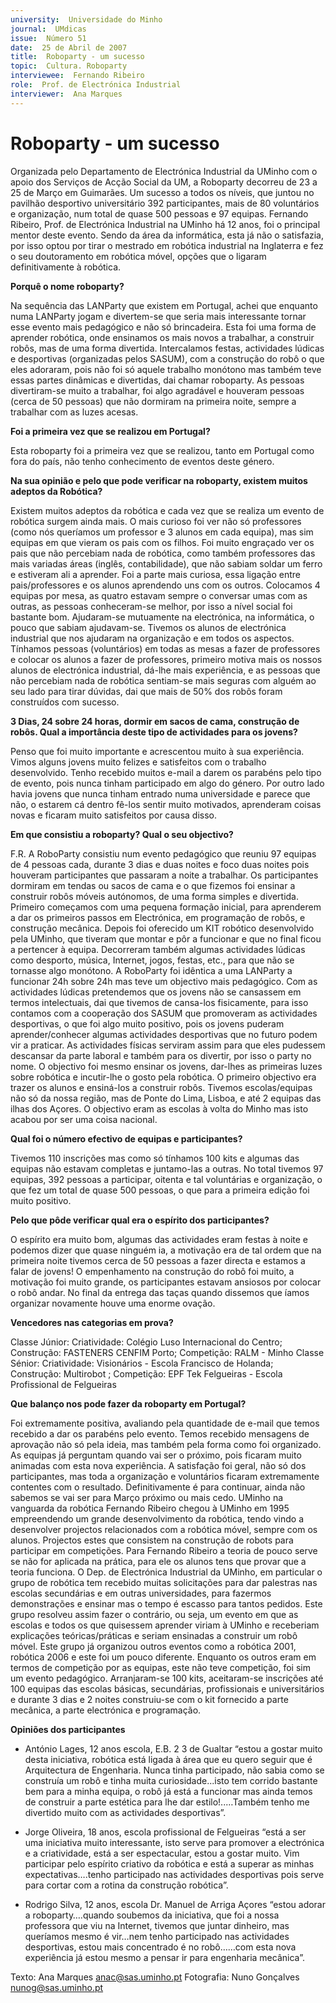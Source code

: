 ```yaml
---
university:  Universidade do Minho
journal:  UMdicas
issue:  Número 51
date:  25 de Abril de 2007
title:  Roboparty - um sucesso
topic:  Cultura. Roboparty
interviewee:  Fernando Ribeiro
role:  Prof. de Electrónica Industrial
interviewer:  Ana Marques
--- 
```


# Roboparty - um sucesso  

Organizada pelo Departamento de Electrónica Industrial da UMinho com o apoio dos Serviços de Acção Social da UM, a Roboparty decorreu de 23 a 25 de Março em Guimarães. Um sucesso a todos os níveis, que juntou no pavilhão desportivo universitário 392 participantes, mais de 80 voluntários e organização, num total de quase 500 pessoas e 97 equipas.
Fernando Ribeiro, Prof. de Electrónica Industrial na UMinho há 12 anos, foi o principal mentor deste evento. Sendo da área da informática, esta já não o satisfazia, por isso optou por tirar o mestrado em robótica industrial na Inglaterra e fez o seu doutoramento em robótica móvel, opções que o ligaram definitivamente à robótica.
 

**Porquê o nome roboparty?**

Na sequência das LANParty que existem em Portugal, achei que enquanto numa LANParty jogam e divertem-se que seria mais interessante tornar esse evento mais pedagógico e não só brincadeira. Esta foi uma forma de aprender robótica, onde ensinamos os mais novos a trabalhar, a construir robôs, mas de uma forma divertida. Intercalamos festas, actividades lúdicas e desportivas (organizadas pelos SASUM), com a construção do robô o que eles adoraram, pois não foi só aquele trabalho monótono mas também teve essas partes dinâmicas e divertidas, dai chamar roboparty.
As pessoas divertiram-se muito a trabalhar, foi algo agradável e houveram pessoas (cerca de 50 pessoas) que não dormiram na primeira noite, sempre a trabalhar com as luzes acesas.
 

**Foi a primeira vez que se realizou em Portugal?**

Esta roboparty foi a primeira vez que se realizou, tanto em Portugal como fora do país, não tenho conhecimento de eventos deste género.
 

**Na sua opinião e pelo que pode verificar na roboparty, existem muitos adeptos da Robótica?**

Existem muitos adeptos da robótica e cada vez que se realiza um evento de robótica surgem ainda mais.
O mais curioso foi ver não só professores (como nós queríamos um professor e 3 alunos em cada equipa), mas sim equipas em que vieram os pais com os filhos. Foi muito engraçado ver os pais que não percebiam nada de robótica, como também professores das mais variadas áreas (inglês, contabilidade), que não sabiam soldar um ferro e estiveram ali a aprender. Foi a parte mais curiosa, essa ligação entre pais/professores e os alunos aprendendo uns com os outros.
Colocamos 4 equipas por mesa, as quatro estavam sempre o conversar umas com as outras, as pessoas conheceram-se melhor, por isso a nível social foi bastante bom. Ajudaram-se mutuamente na electrónica, na informática, o pouco que sabiam ajudavam-se. Tivemos os alunos de electrónica industrial que nos ajudaram na organização e em todos os aspectos. Tínhamos pessoas (voluntários) em todas as mesas a fazer de professores e colocar os alunos a fazer de professores, primeiro motiva mais os nossos alunos de electrónica industrial, dá-lhe mais experiência, e as pessoas que não percebiam nada de robótica sentiam-se mais seguras com alguém ao seu lado para tirar dúvidas, dai que mais de 50% dos robôs foram construídos com sucesso.
 

**3 Dias, 24 sobre 24 horas, dormir em sacos de cama, construção de robôs. Qual a importância deste tipo de actividades para os jovens?**

Penso que foi muito importante e acrescentou muito à sua experiência. Vimos alguns jovens muito felizes e satisfeitos com o trabalho desenvolvido. Tenho recebido muitos e-mail a darem os parabéns pelo tipo de evento, pois nunca tinham participado em algo do género. Por outro lado havia jovens que nunca tinham entrado numa universidade e parece que não, o estarem cá dentro fê-los sentir muito motivados, aprenderam coisas novas e ficaram muito satisfeitos por causa disso.
 

**Em que consistiu a roboparty? Qual o seu objectivo?**

F.R. A RoboParty consistiu num evento pedagógico que reuniu 97 equipas de 4 pessoas cada, durante 3 dias e duas noites e foco duas noites pois houveram participantes que passaram a noite a trabalhar. Os participantes dormiram em tendas ou sacos de cama e o que fizemos foi ensinar a construir robôs móveis autónomos, de uma forma simples e divertida.
Primeiro começamos com uma pequena formação inicial, para aprenderem a dar os primeiros passos em Electrónica, em programação de robôs, e construção mecânica. Depois foi oferecido um KIT robótico desenvolvido pela UMinho, que tiveram que montar e pôr a funcionar e que no final ficou a pertencer à equipa. Decorreram também algumas actividades lúdicas como desporto, música, Internet, jogos, festas, etc., para que não se tornasse algo monótono. A RoboParty foi idêntica a uma LANParty a funcionar 24h sobre 24h mas teve um objectivo mais pedagógico.
Com as actividades lúdicas pretendemos que os jovens não se cansassem em termos intelectuais, dai que tivemos de cansa-los fisicamente, para isso contamos com a cooperação dos SASUM que promoveram as actividades desportivas, o que foi algo muito positivo, pois os jovens puderam aprender/conhecer algumas actividades desportivas que no futuro podem vir a praticar. As actividades físicas serviram assim para que eles pudessem descansar da parte laboral e também para os divertir, por isso o party no nome.
O objectivo foi mesmo ensinar os jovens, dar-lhes as primeiras luzes sobre robótica e incutir-lhe o gosto pela robótica. O primeiro objectivo era trazer os alunos e ensiná-los a construir robôs. Tivemos escolas/equipas não só da nossa região, mas de Ponte do Lima, Lisboa, e até 2 equipas das ilhas dos Açores. O objectivo eram as escolas à volta do Minho mas isto acabou por ser uma coisa nacional.
 

**Qual foi o número efectivo de equipas e participantes?**

Tivemos 110 inscrições mas como só tínhamos 100 kits e algumas das equipas não estavam completas e juntamo-las a outras. No total tivemos 97 equipas, 392 pessoas a participar, oitenta e tal voluntárias e organização, o que fez um total de quase 500 pessoas, o que para a primeira edição foi muito positivo.
 

**Pelo que pôde verificar qual era o espírito dos participantes?**

O espírito era muito bom, algumas das actividades eram festas à noite e podemos dizer que quase ninguém ia, a motivação era de tal ordem que na primeira noite tivemos cerca de 50 pessoas a fazer directa e estamos a falar de jovens! O empenhamento na construção do robô foi muito, a motivação foi muito grande, os participantes estavam ansiosos por colocar o robô andar. No final da entrega das taças quando dissemos que íamos organizar novamente houve uma enorme ovação.
 

**Vencedores nas categorias em prova?**

Classe Júnior: Criatividade: Colégio Luso Internacional do Centro; Construção: FASTENERS CENFIM Porto; Competição: RALM - Minho Classe Sénior: Criatividade: Visionários - Escola Francisco de Holanda; Construção: Multirobot ; Competição: EPF Tek Felgueiras - Escola Profissional de Felgueiras 

**Que balanço nos pode fazer da roboparty em Portugal?**

Foi extremamente positiva, avaliando pela quantidade de e-mail que temos recebido a dar os parabéns pelo evento. Temos recebido mensagens de aprovação não só pela ideia, mas também pela forma como foi organizado. As equipas já perguntam quando vai ser o próximo, pois ficaram muito animadas com esta nova experiência.
A satisfação foi geral, não só dos participantes, mas toda a organização e voluntários ficaram extremamente contentes com o resultado.
Definitivamente é para continuar, ainda não sabemos se vai ser para Março próximo ou mais cedo.
UMinho na vanguarda da robótica  Fernando Ribeiro chegou à UMinho em 1995 empreendendo um grande desenvolvimento da robótica, tendo vindo a desenvolver projectos relacionados com a robótica móvel, sempre com os alunos. Projectos estes que consistem na construção de robots para participar em competições. Para Fernando Ribeiro a teoria de pouco serve se não for aplicada na prática, para ele os alunos tens que provar que a teoria funciona.
O Dep. de Electrónica Industrial da UMinho, em particular o grupo de robótica tem recebido muitas solicitações para dar palestras nas escolas secundárias e em outras universidades, para fazermos demonstrações e ensinar mas o tempo é escasso para tantos pedidos.
Este grupo resolveu assim fazer o contrário, ou seja, um evento em que as escolas e todos os que quisessem aprender viriam à UMinho e receberiam explicações teóricas/práticas e seriam ensinadas a construir um robô móvel.
Este grupo já organizou outros eventos como a robótica 2001, robótica 2006 e este foi um pouco diferente. Enquanto os outros eram em termos de competição por as equipas, este não teve competição, foi sim um evento pedagógico. Arranjaram-se 100 kits, aceitaram-se inscrições até 100 equipas das escolas básicas, secundárias, profissionais e universitários e durante 3 dias e 2 noites construiu-se com o kit fornecido a parte mecânica, a parte electrónica e programação.
 
 
**Opiniões dos participantes**

* António Lages, 12 anos escola, E.B. 2 3 de Gualtar “estou a gostar muito desta iniciativa, robótica está ligada à área que eu quero seguir que é Arquitectura de Engenharia. Nunca tinha participado, não sabia como se construía um robô e tinha muita curiosidade...isto tem corrido bastante bem para a minha equipa, o robô já está a funcionar mas ainda temos de construir a parte estética para lhe dar estilo!..…Também tenho me divertido muito com as actividades desportivas”.

* Jorge Oliveira, 18 anos, escola profissional de Felgueiras “está a ser uma iniciativa muito interessante, isto serve para promover a electrónica e a criatividade, está a ser espectacular, estou a gostar muito. Vim participar pelo espírito criativo da robótica e está a superar as minhas expectativas….tenho participado nas actividades desportivas pois serve para cortar com a rotina da construção robótica”. 

* Rodrigo Silva, 12 anos, escola Dr. Manuel de Arriga Açores “estou adorar a roboparty….quando soubemos da iniciativa, que foi a nossa professora que viu na Internet, tivemos que juntar dinheiro, mas queríamos mesmo é vir…nem tenho participado nas actividades desportivas, estou mais concentrado é no robô……com esta nova experiência já estou mesmo a pensar ir para engenharia mecânica”.
 
Texto: Ana Marques anac@sas.uminho.pt Fotografia: Nuno Gonçalves nunog@sas.uminho.pt

